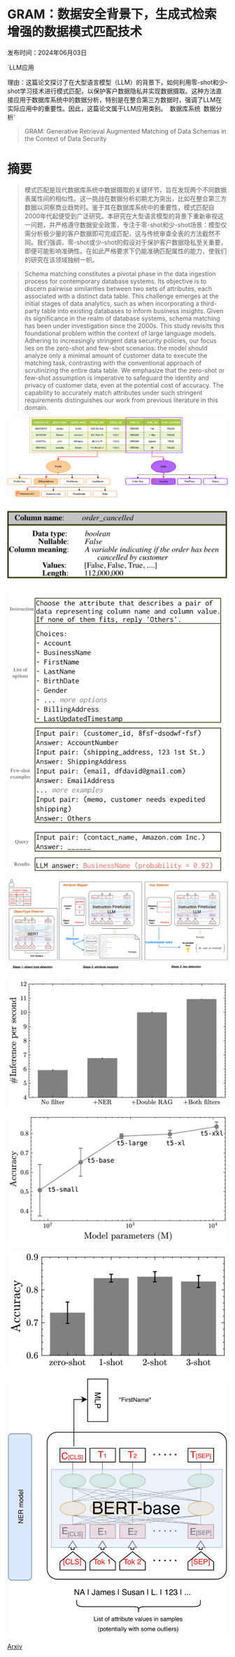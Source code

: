 # GRAM：数据安全背景下，生成式检索增强的数据模式匹配技术

发布时间：2024年06月03日

`LLM应用

理由：这篇论文探讨了在大型语言模型（LLM）的背景下，如何利用零-shot和少-shot学习技术进行模式匹配，以保护客户数据隐私并实现数据摄取。这种方法直接应用于数据库系统中的数据分析，特别是在整合第三方数据时，强调了LLM在实际应用中的重要性。因此，这篇论文属于LLM应用类别。` `数据库系统` `数据分析`

> GRAM: Generative Retrieval Augmented Matching of Data Schemas in the Context of Data Security

# 摘要

> 模式匹配是现代数据库系统中数据摄取的关键环节，旨在发现两个不同数据表属性间的相似性。这一挑战在数据分析初期尤为突出，比如在整合第三方数据以洞察商业趋势时。鉴于其在数据库系统中的重要性，模式匹配自2000年代起便受到广泛研究。本研究在大型语言模型的背景下重新审视这一问题，并严格遵守数据安全政策，专注于零-shot和少-shot场景：模型仅需分析极少量的客户数据即可完成匹配，这与传统审查全表的方法截然不同。我们强调，零-shot或少-shot的假设对于保护客户数据隐私至关重要，即便可能影响准确性。在如此严格要求下仍能准确匹配属性的能力，使我们的研究在该领域独树一帜。

> Schema matching constitutes a pivotal phase in the data ingestion process for contemporary database systems. Its objective is to discern pairwise similarities between two sets of attributes, each associated with a distinct data table. This challenge emerges at the initial stages of data analytics, such as when incorporating a third-party table into existing databases to inform business insights. Given its significance in the realm of database systems, schema matching has been under investigation since the 2000s. This study revisits this foundational problem within the context of large language models. Adhering to increasingly stringent data security policies, our focus lies on the zero-shot and few-shot scenarios: the model should analyze only a minimal amount of customer data to execute the matching task, contrasting with the conventional approach of scrutinizing the entire data table. We emphasize that the zero-shot or few-shot assumption is imperative to safeguard the identity and privacy of customer data, even at the potential cost of accuracy. The capability to accurately match attributes under such stringent requirements distinguishes our work from previous literature in this domain.

![GRAM：数据安全背景下，生成式检索增强的数据模式匹配技术](../../../paper_images/2406.01876/x1.png)

![GRAM：数据安全背景下，生成式检索增强的数据模式匹配技术](../../../paper_images/2406.01876/x2.png)

![GRAM：数据安全背景下，生成式检索增强的数据模式匹配技术](../../../paper_images/2406.01876/x3.png)

![GRAM：数据安全背景下，生成式检索增强的数据模式匹配技术](../../../paper_images/2406.01876/x4.png)

![GRAM：数据安全背景下，生成式检索增强的数据模式匹配技术](../../../paper_images/2406.01876/x5.png)

![GRAM：数据安全背景下，生成式检索增强的数据模式匹配技术](../../../paper_images/2406.01876/x6.png)

![GRAM：数据安全背景下，生成式检索增强的数据模式匹配技术](../../../paper_images/2406.01876/x7.png)

![GRAM：数据安全背景下，生成式检索增强的数据模式匹配技术](../../../paper_images/2406.01876/x8.png)

[Arxiv](https://arxiv.org/abs/2406.01876)